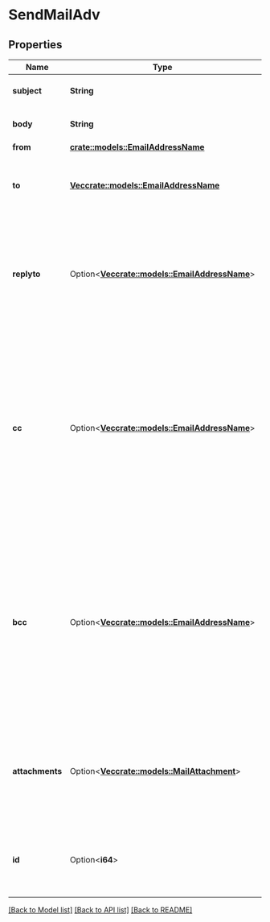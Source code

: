 # SendMailAdv

## Properties

Name | Type | Description | Notes
------------ | ------------- | ------------- | -------------
**subject** | **String** | The subject or title of the email | 
**body** | **String** | The main email contents. | 
**from** | [**crate::models::EmailAddressName**](EmailAddressName.md) |  | 
**to** | [**Vec<crate::models::EmailAddressName>**](EmailAddressName.md) | A list of destionation email addresses to send this to | 
**replyto** | Option<[**Vec<crate::models::EmailAddressName>**](EmailAddressName.md)> | (optional) A list of email addresses that specify where replies to the email should be sent instead of the _from_ address. | [optional]
**cc** | Option<[**Vec<crate::models::EmailAddressName>**](EmailAddressName.md)> | (optional) A list of email addresses to carbon copy this message to.  They are listed on the email and anyone getting the email can see this full list of Contacts who received the email as well. | [optional]
**bcc** | Option<[**Vec<crate::models::EmailAddressName>**](EmailAddressName.md)> | (optional) list of email addresses that should receive copies of the email.  They are hidden on the email and anyone gettitng the email would not see the other people getting the email in this list. | [optional]
**attachments** | Option<[**Vec<crate::models::MailAttachment>**](MailAttachment.md)> | (optional) File attachments to include in the email.  The file contents must be base64 encoded! | [optional]
**id** | Option<**i64**> | (optional)  ID of the Mail order within our system to use as the Mail Account. | [optional]

[[Back to Model list]](../README.md#documentation-for-models) [[Back to API list]](../README.md#documentation-for-api-endpoints) [[Back to README]](../README.md)


